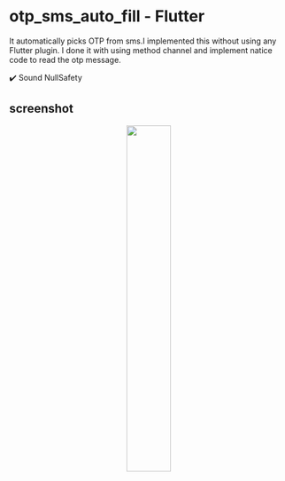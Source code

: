 # otp_sms_auto_fill - Flutter

It automatically picks OTP from sms.I implemented this without using any Flutter plugin. I done it with using method channel and implement natice code to read the otp message.

✔️ Sound NullSafety

## screenshot

<p align="center">
  <img 
    width=40%
    height=40%
    src="https://user-images.githubusercontent.com/101565812/199655869-17778e6e-b9c3-4b02-ae3d-473604eebc39.gif" >
</p>

